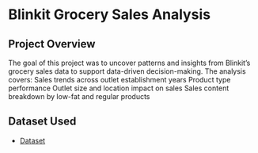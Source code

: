 # **Blinkit Grocery Sales Analysis**

## **Project Overview**
The goal of this project was to uncover patterns and insights from Blinkit’s grocery sales data to support data-driven decision-making. The analysis covers:
Sales trends across outlet establishment years
Product type performance
Outlet size and location impact on sales
Sales content breakdown by low-fat and regular products

## Dataset Used
- <a href="https://github.com/Dareddy1507/Data-analysis-Dashboard/blob/main/blinkit%20project.xlsx">Dataset</a>
